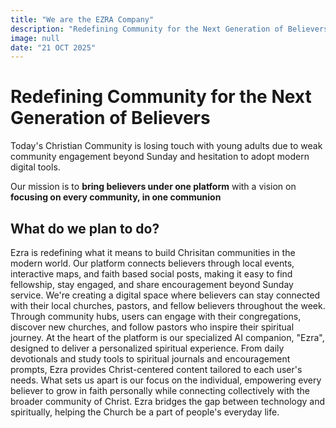 ```yaml
---
title: "We are the EZRA Company"
description: "Redefining Community for the Next Generation of Believers"
image: null
date: "21 OCT 2025"
---
```


# Redefining Community for the Next Generation of Believers

Today's Christian Community is losing touch with young adults due to weak community engagement beyond Sunday and hesitation to adopt modern digital tools.

Our mission is to **bring believers under one platform** with a vision on **focusing on every community, in one communion**

## What do we plan to do?
Ezra is redefining what it means to build Chrisitan communities in the modern world. Our platform connects believers through local events, interactive maps, and faith based social posts, making it easy to find fellowship, stay engaged, and share encouragement beyond Sunday service. We're creating a digital space where believers can stay connected with their local churches, pastors, and fellow believers throughout the week. Through community hubs, users can engage with their congregations, discover new churches, and follow pastors who inspire their spiritual journey. At the heart of the platform is our specialized AI companion, "Ezra", designed to deliver a personalized spiritual experience. From daily devotionals and study tools to spiritual journals and encouragement prompts, Ezra provides Christ-centered content tailored to each user's needs. What sets us apart is our focus on the individual, empowering every believer to grow in faith personally while connecting collectively with the broader community of Christ. Ezra bridges the gap between technology and spiritually, helping the Church be a part of people's everyday life. 
